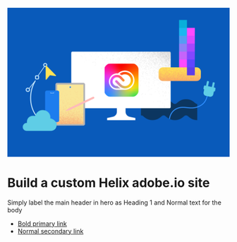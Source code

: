[//]: # (Based from https://github.com/AdobeDocs/redocly-test/blob/2b38842fc606f7f98570534348888323f72e09b8/src/pages/hero/hero-default.md?plain=1)

<Superhero slots="image, heading, text, buttons" background="rgb(64, 34, 138)" />

![Hero image](../../../assets/cc-hero.png)

# Build a custom Helix adobe.io site

Simply label the main header in hero as Heading 1 and Normal text for the body

* [Bold primary link](https://adobeio.typeform.com/to/obqgRm)
* [Normal secondary link](https://www.adobe.io/apis/experienceplatform/project-firefly/docs.html)